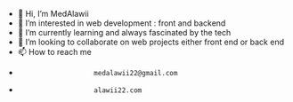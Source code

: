 - 👋 Hi, I’m MedAlawii
- 👀 I’m interested in web development : front and backend
- 🌱 I’m currently learning and always fascinated by the tech
- 💞️ I’m looking to collaborate on web projects either front end or back end
- 📫 How to reach me    
-                        medalawii22@gmail.com
-                        alawii22.com

<!---
medo2221/medo2221 is a ✨ special ✨ repository because its `README.md` (this file) appears on your GitHub profile.
You can click the Preview link to take a look at your changes.
--->
